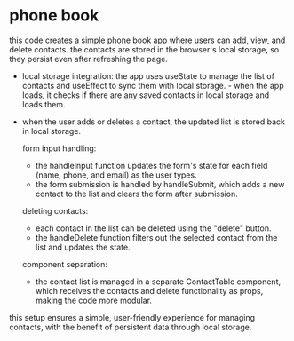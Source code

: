 # phone book

this code creates a simple phone book app where users can add, view, and delete contacts.
the contacts are stored in the browser's local storage, so they persist even after refreshing the page.

- local storage integration: the app uses useState to manage the list of contacts and useEffect to sync them with local storage. - when the app loads, it checks if there are any saved contacts in local storage and loads them.
- when the user adds or deletes a contact, the updated list is stored back in local storage.

  form input handling:

  - the handleInput function updates the form's state for each field (name, phone, and email) as the user types.
  - the form submission is handled by handleSubmit, which adds a new contact to the list and clears the form after submission.

  deleting contacts:

  - each contact in the list can be deleted using the "delete" button.
  - the handleDelete function filters out the selected contact from the list and updates the state.

  component separation:

  - the contact list is managed in a separate ContactTable component, which receives the contacts and delete functionality as props, making the code more modular.

this setup ensures a simple, user-friendly experience for managing contacts, with the benefit of persistent data through local storage.
